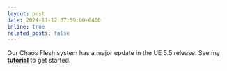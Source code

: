 ```yaml
---
layout: post
date: 2024-11-12 07:59:00-0400
inline: true
related_posts: false
---
```


Our Chaos Flesh system has a major update in the UE 5.5 release. See my **[tutorial](https://dev.epicgames.com/community/learning/tutorials/W4mV/unreal-engine-chaos-flesh-emil-muscle-tutorial-5-5)** to get started.